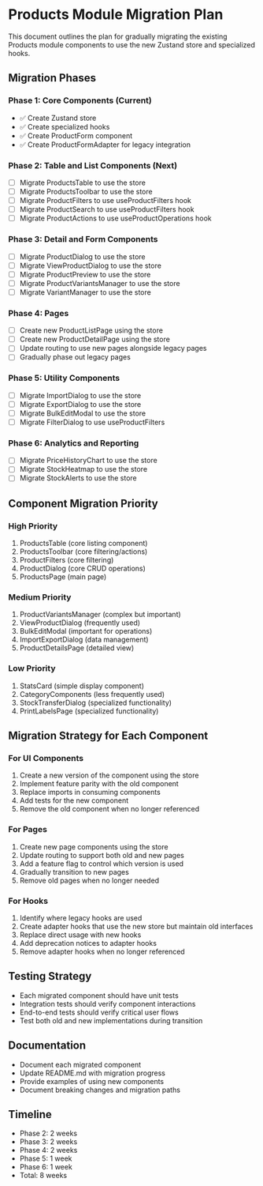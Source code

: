 # Products Module Migration Plan

This document outlines the plan for gradually migrating the existing Products module components to use the new Zustand store and specialized hooks.

## Migration Phases

### Phase 1: Core Components (Current)
- ✅ Create Zustand store
- ✅ Create specialized hooks
- ✅ Create ProductForm component
- ✅ Create ProductFormAdapter for legacy integration

### Phase 2: Table and List Components (Next)
- [ ] Migrate ProductsTable to use the store
- [ ] Migrate ProductsToolbar to use the store
- [ ] Migrate ProductFilters to use useProductFilters hook
- [ ] Migrate ProductSearch to use useProductFilters hook
- [ ] Migrate ProductActions to use useProductOperations hook

### Phase 3: Detail and Form Components
- [ ] Migrate ProductDialog to use the store
- [ ] Migrate ViewProductDialog to use the store
- [ ] Migrate ProductPreview to use the store
- [ ] Migrate ProductVariantsManager to use the store
- [ ] Migrate VariantManager to use the store

### Phase 4: Pages
- [ ] Create new ProductListPage using the store
- [ ] Create new ProductDetailPage using the store
- [ ] Update routing to use new pages alongside legacy pages
- [ ] Gradually phase out legacy pages

### Phase 5: Utility Components
- [ ] Migrate ImportDialog to use the store
- [ ] Migrate ExportDialog to use the store
- [ ] Migrate BulkEditModal to use the store
- [ ] Migrate FilterDialog to use useProductFilters

### Phase 6: Analytics and Reporting
- [ ] Migrate PriceHistoryChart to use the store
- [ ] Migrate StockHeatmap to use the store
- [ ] Migrate StockAlerts to use the store

## Component Migration Priority

### High Priority
1. ProductsTable (core listing component)
2. ProductsToolbar (core filtering/actions)
3. ProductFilters (core filtering)
4. ProductDialog (core CRUD operations)
5. ProductsPage (main page)

### Medium Priority
1. ProductVariantsManager (complex but important)
2. ViewProductDialog (frequently used)
3. BulkEditModal (important for operations)
4. ImportExportDialog (data management)
5. ProductDetailsPage (detailed view)

### Low Priority
1. StatsCard (simple display component)
2. CategoryComponents (less frequently used)
3. StockTransferDialog (specialized functionality)
4. PrintLabelsPage (specialized functionality)

## Migration Strategy for Each Component

### For UI Components
1. Create a new version of the component using the store
2. Implement feature parity with the old component
3. Replace imports in consuming components
4. Add tests for the new component
5. Remove the old component when no longer referenced

### For Pages
1. Create new page components using the store
2. Update routing to support both old and new pages
3. Add a feature flag to control which version is used
4. Gradually transition to new pages
5. Remove old pages when no longer needed

### For Hooks
1. Identify where legacy hooks are used
2. Create adapter hooks that use the new store but maintain old interfaces
3. Replace direct usage with new hooks
4. Add deprecation notices to adapter hooks
5. Remove adapter hooks when no longer referenced

## Testing Strategy
- Each migrated component should have unit tests
- Integration tests should verify component interactions
- End-to-end tests should verify critical user flows
- Test both old and new implementations during transition

## Documentation
- Document each migrated component
- Update README.md with migration progress
- Provide examples of using new components
- Document breaking changes and migration paths

## Timeline
- Phase 2: 2 weeks
- Phase 3: 2 weeks
- Phase 4: 2 weeks
- Phase 5: 1 week
- Phase 6: 1 week
- Total: 8 weeks 